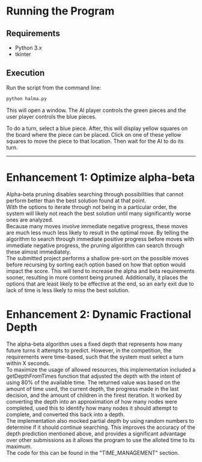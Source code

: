 # Running the Program

## Requirements
- Python 3.x
- tkinter

## Execution
Run the script from the command line:

```bash
python halma.py
```

This will open a window. The AI player controls the green pieces and the user player controls the blue pieces. 

To do a turn, select a blue piece. After, this will display yellow squares on the board where the piece can be placed. Click on one of these yellow squares to move the piece to that location. Then wait for the AI to do its turn. 

---


# Enhancement 1: Optimize alpha-beta
Alpha-beta pruning disables searching through possibilities that cannot perform better than the best solution found at that point. \
With the options to iterate through not being in a particular order, the system will likely not reach the best solution until many significantly worse ones are analyzed. \
Because many moves involve immediate negative progress, these moves are much less much less likely to result in the optimal move. By telling the algorithm to search through immediate positive progress before moves with immediate negative progress, the pruning algorithm can search through these almost immediately. \
The submitted project performs a shallow pre-sort on the possible moves before recursing by sorting each option based on how that option would impact the score. This will tend to increase the alpha and beta requirements sooner, resulting in more content being pruned. Additionally, it places the options that are least likely to be effective at the end, so an early exit due to lack of time is less likely to miss the best solution. 

# Enhancement 2: Dynamic Fractional Depth
The alpha-beta algorithm uses a fixed depth that represents how many future turns it attempts to predict. However, in the competition, the requirements were time-based, such that the system must select a turn within X seconds. \
To maximize the usage of allowed resources, this implementation included a getDepthFromTimes function that adjusted the depth with the intent of using 80% of the available time. The returned value was based on the amount of time used, the current depth, the progress made in the last decision, and the amount of children in the firest iteration. It worked by converting the depth into an approximation of how many nodes were completed, used this to identify how many nodes it should attempt to complete, and converted this back into a depth. \
The implementation also mocked partial depth by using random numbers to determine if it should continue searching. This improves the accuracy of the depth prediction mentioned above, and provides a significant advantage over other submissions as it allows the program to use the alloted time to its maximum. \
The code for this can be found in the "TIME_MANAGEMENT" section. 
